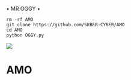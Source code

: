 • MR OGGY •
```
rm -rf AMO
git clone https://github.com/SKBER-CYBER/AMO
cd AMO
python OGGY.py
```
<img src="[https://raw.githubusercontent.com/MR-CODE-143/NEON-XD/main/IMG-20240509-WA0015.jpg](https://raw.githubusercontent.com/SKBER-CYBER/AMO/main/received_358497123928390.jpeg)">

# AMO
